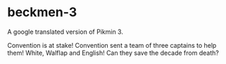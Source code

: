 # beckmen-3
A google translated version of Pikmin 3.

Convention is at stake! Convention sent a team of three captains to help them! White, Walflap and English!
Can they save the decade from death?
